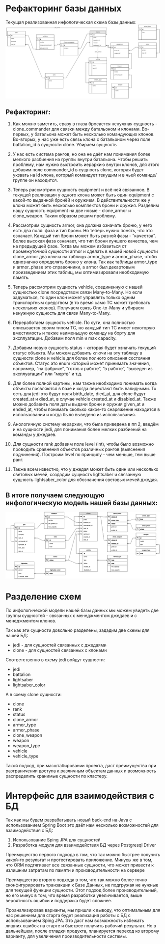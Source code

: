 # Рефакторинг базы данных

Текущая реализованная инфологическая схема базы данных:
![Архитектура БД Старая](./db_old.jpg)


## Рефакторинг:

1. Как можно заметить, сразу в глаза бросается ненужная сущность - clone_commander для связки между батальоном и клонами. Во-первых, у батальона может быть несколько командующих клонов. Во-вторых, у нас уже есть связь клона с батальоном через поле battalion_id в сущности clone. Убираем сущность
2. У нас есть система рангов, но она не даёт нам понимания более мелкого разбиения на группы внутри батальона. Чтобы решить проблему, нам нужно выстроить иерархию внутри клонов, для этого добавим поле commander_id в сущность clone, которая будет укзаать на id клона, который командует текущим и в чьей команде/группе он находится.
3. Теперь рассмотрим сущность equipment и всё ней связанное. В текущей реализации у одного клона может быть один equipment с какой-то выданной бронёй и оружием. В действительности же у клона может быть несколько комплектов брони и оружия. Разделим нашу сущность equipment на две новые - clone_armor и clone_weapon. Таким образом решим проблему.
4. Рассмотрим сущность armor, она должна означать броню, у него есть два поля: фаза и тип брони. Но теперь нужно понять, что это означает. Каждый тип брони может быть разной фазы - “качества”. Более высокая фаза означает, что тип брони лучшего качества, чем на предыдущей фазе. Тогда мы можем избавиться от промежуточной сущности armor и сделать в нашей новой сущности clone_armor два ключа на таблицы armor_type и armor_phase, чтобы однозначно определять броню у клона. Так как таблицы armor_type и armor_phase это справочники, а armor был декартовым произведением этих таблиц, мы оптимизировали необходимую память.

5. Теперь рассмотрим сущность vehicle, соединенную с нашей сущностью clone посредством связи Many-to-Many. Но если задуматься, то один клон может управлять только одним транспортным средством (в то время само ТС может требовать нескольких клонов). Получаем связь One-to-Many и убираем ненужную сущность для связи Many-to-Many.
6. Переработаем сущность vehicle. По сути, она полностью описывается своим типом ТС, но каждый тип ТС имеет некоторую вместимость и также наименьшую команду на борту для эксплуатации. Добавим поля min и max capacity.
7. Добавим новую сущность status - которая будет означать текущий статус объекта. Мы можем добавить ключи на эту таблицу в сущности clone и vehicle для более полного описания состояния объектов. Статус это enum который может принимать значения, например, “на фабрике”, “готов к работе”, “в работе”, “выведен из эксплуатации” или “мертв” и т.д.
8. Для более полной картины, нам также необходимо понимать когда объекты появляются в базе и когда перестают быть валидными. То есть для jedi это будут поля birth_date, died_at, для clone будут created_at и died_at, в случае vehicle created_at и disabled_at. Также можно добавить поля даты выдачи брони и оружия given_at и ended_at, чтобы понимать сколько какое-то снаряжение находится в использовании и когда было выведено из использования.
9. Анологичную систему иерархии, что была приведена в пп 2, введём и на сущности jedi, для понимания более мелких разбиений на команды у джедаев.
10. Для сущности rank добавим поле level (int), чтобы было возможно проводить сравнения объектов различных рангов (выяснения подчинения). Построим level по принципу - чем меньше, тем выше ранг.
11. Также всем известно, что у джедая может быть один или несколько световых мечей, создадим сущность lightsaber и связанную сущность lightsaber_color для обозначения световых мечей джедая.

## В итоге получаем следующую инфологическую модель нашей базы данных:
![Архитектура БД Новая](./db_new.png)

# Разделение схем

По инфологической модели нашей базы данных мы можем увидеть две группы сущностей - связанных с менеджментом джедаев и с менеджментом клонов.

Так как эти сущности довольно разделены, зададим две схемы для нашей БД:
* jedi - для сущностей связанных с джедаями
* clone - для сущностей связанных с клонами

Соответственно в схему jedi войдут сущности:
* jedi
* battalion
* lightsaber
* lightsaber_color

А в схему clone сущности:
* clone
* rank
* status
* clone_armor
* armor_type
* armor_phase
* clone_weapon
* weapon
* weapon_type
* vehicle
* vehicle_type

Такой подход, при масштабировании проекта, даст преимущества при разграничении доступа к различным объектам данных и возможность распределить хранимые сущности по кластеру.


# Интерфейс для взаимодействия с БД

Так как мы будем разрабатывать новый back-end на Java с использованием Spring Boot это даёт нам несколько возможностей для взаимодействия с БД:

1. Использование Sping JPA для сущностей
2. Разработка модуля для взаимодействия БД через Postgresql Driver

Преимущество первого подхода в том, что так можно быстрее получить какой-то результат и протестировать приложение. Минусы же в том, что ORM подтягивает все связанные сущности, что может привести к излишним затратам по памяти и производительности на сервере

Преимущество второго подхода в том, что так можно более точно сконфигурировать транзакции к Базе Данных, не подгружая не нужные для текущей функции сущности. Этот подход более производительный, но его минус в том, что время разработки увеличивается, выше вероятность ошибки и поддержка будет сложнее.

Проанализировав варианты, мы пришли к выводу, что оптимальным для нас решением для старта будет реализация работы с БД с использованием Sping JPA. Это даст нам возможность избежать лишних ошибок на старте и быстрее получить рабочий результат. Но в дальнейшем, после отладки продукта, планируется переход ко второму варианту, для увеличения производительности системы.
